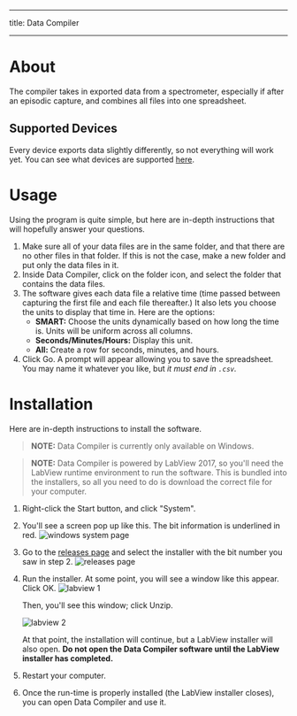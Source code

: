 
---
title: Data Compiler

---

# About
The compiler takes in exported data from a spectrometer, especially if after an episodic capture, and combines all files into one spreadsheet.

## Supported Devices
Every device exports data slightly differently, so not everything will work yet. You can see what devices are supported [here](https://github.com/thompson-lab/data-compiler#readme).

# Usage
Using the program is quite simple, but here are in-depth instructions that will hopefully answer your questions.

1. Make sure all of your data files are in the same folder, and that there are no other files in that folder. If this is not the case, make a new folder and put only the data files in it.
2. Inside Data Compiler, click on the folder icon, and select the folder that contains the data files.
3. The software gives each data file a relative time (time passed between capturing the first file and each file thereafter.) It also lets you choose the units to display that time in. Here are the options:
    - __SMART:__ Choose the units dynamically based on how long the time is. Units will be uniform across all columns.
    - __Seconds/Minutes/Hours:__ Display this unit.
    - __All:__ Create a row for seconds, minutes, and hours.
4. Click Go. A prompt will appear allowing you to save the spreadsheet. You may name it whatever you like, but *it must end in `.csv`.*

# Installation
Here are in-depth instructions to install the software.

> **NOTE:** Data Compiler is currently only available on Windows.

> **NOTE:** Data Compiler is powered by LabView 2017, so you'll need the LabView runtime environment to run the software. This is bundled into the installers, so all you need to do is download the correct file for your computer.

1. Right-click the Start button, and click "System".
2. You'll see a screen pop up like this. The bit information is underlined in red.
![windows system page](https://i.imgur.com/Q0uFEDU.png)
3. Go to the [releases page](https://github.com/thompson-lab/data-compiler/releases) and select the installer with the bit number you saw in step 2.
![releases page](https://i.imgur.com/7Tkwu1w.png)
4. Run the installer. At some point, you will see a window like this appear. Click OK.
    ![labview 1](https://i.imgur.com/EfiVMjZ.png)
    
    Then, you'll see this window; click Unzip.
    
    ![labview 2](https://i.imgur.com/6YrC5T9.png)
    
    At that point, the installation will continue, but a LabView installer will also open. **Do not open the Data Compiler software until the LabView installer has completed.**
5. Restart your computer.
5. Once the run-time is properly installed (the LabView installer closes), you can open Data Compiler and use it.

